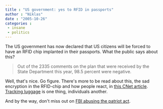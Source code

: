 ```yaml
---
title : "US government: yes to RFID in passports"
author : "Niklas"
date : "2005-10-26"
categories : 
 - insane
 - politics
---
```


The US government has now declared that US citizens will be forced to have an RFID chip implanted in their passports. What the public says about this?

> Out of the 2335 comments on the plan that were received by the State Department this year, 98.5 percent were negative.

Well, that's nice. Go figure. There's more to be read about this, the sad encryption in the RFID-chip and how people react, in [this CNet article](http://news.com.com/Passports+to+get+RFID+chip+implants/2100-7348_3-5913644.html). [Tracking luggage](http://www.engadget.com/entry/1234000923065133) is one thing, individuals another.

And by the way, don't miss out on [FBI abusing the patriot act](http://yro.slashdot.org/article.pl?sid=05/10/26/0216234).

